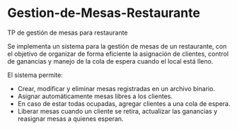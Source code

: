 # Gestion-de-Mesas-Restaurante
TP de gestión de mesas para restaurante

Se implementa un sistema para la gestión de mesas de un restaurante, con el objetivo de organizar de forma eficiente la asignación de clientes, control de ganancias y manejo de la cola de espera cuando el local está lleno.

El sistema permite:

- Crear, modificar y eliminar mesas registradas en un archivo binario.
- Asignar automáticamente mesas libres a los clientes.
- En caso de estar todas ocupadas, agregar clientes a una cola de espera.
- Liberar mesas cuando un cliente se retira, actualizar las ganancias y reasignar mesas a quienes esperan.
